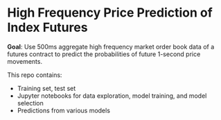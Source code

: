# High Frequency Price Prediction of Index Futures

**Goal**: Use 500ms aggregate high frequency market order book data of a futures contract to predict the probabilities of future 1-second price movements.

This repo contains: 
- Training set, test set
- Jupyter notebooks for data exploration, model training, and model selection
- Predictions from various models
